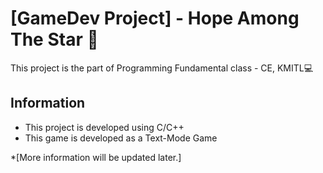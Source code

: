 # [GameDev Project] - Hope Among The Star :space_invader:
This project is the part of Programming Fundamental class - CE, KMITL:computer:
## Information 
- This project is developed using C/C++ 
- This game is developed as a Text-Mode Game

*[More information will be updated later.]
